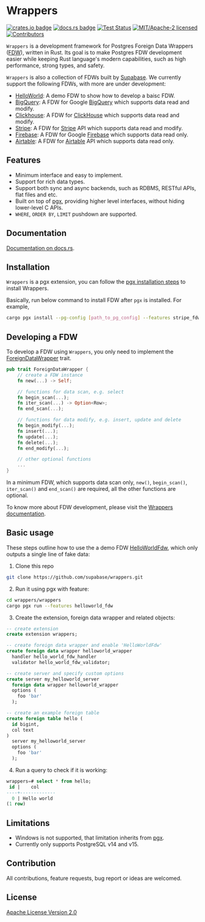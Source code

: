 # Wrappers

[![crates.io badge](https://img.shields.io/crates/v/supabase-wrappers.svg)](https://crates.io/crates/supabase-wrappers)
[![docs.rs badge](https://docs.rs/supabase-wrappers/badge.svg)](https://docs.rs/supabase-wrappers)
[![Test Status](https://img.shields.io/github/actions/workflow/status/supabase/wrappers/test_wrappers.yml?branch=main&label=test)](https://github.com/supabase/wrappers/actions/workflows/test_wrappers.yml)
[![MIT/Apache-2 licensed](https://img.shields.io/crates/l/supabase-wrappers.svg)](./LICENSE)
[![Contributors](https://img.shields.io/github/contributors/supabase/wrappers)](https://github.com/supabase/wrappers/graphs/contributors)

`Wrappers` is a development framework for Postgres Foreign Data Wrappers ([FDW](https://wiki.postgresql.org/wiki/Foreign_data_wrappers)), written in Rust. Its goal is to make Postgres FDW development easier while keeping Rust language's modern capabilities, such as high performance, strong types, and safety.

`Wrappers` is also a collection of FDWs built by [Supabase](https://www.supabase.com). We currently support the following FDWs, with more are under development:

- [HelloWorld](./wrappers/src/fdw/helloworld_fdw): A demo FDW to show how to develop a baisc FDW.
- [BigQuery](./wrappers/src/fdw/bigquery_fdw): A FDW for Google [BigQuery](https://cloud.google.com/bigquery) which supports data read and modify.
- [Clickhouse](./wrappers/src/fdw/clickhouse_fdw): A FDW for [ClickHouse](https://clickhouse.com/) which supports data read and modify.
- [Stripe](./wrappers/src/fdw/stripe_fdw): A FDW for [Stripe](https://stripe.com/) API which supports data read and modify.
- [Firebase](./wrappers/src/fdw/firebase_fdw): A FDW for Google [Firebase](https://firebase.google.com/) which supports data read only.
- [Airtable](./wrappers/src/fdw/airtable_fdw): A FDW for [Airtable](https://airtable.com/) API which supports data read only.

## Features

- Minimum interface and easy to implement.
- Support for rich data types.
- Support both sync and async backends, such as RDBMS, RESTful APIs, flat files and etc.
- Built on top of [pgx](https://github.com/tcdi/pgx), providing higher level interfaces, without hiding lower-level C APIs.
- `WHERE`, `ORDER BY`, `LIMIT` pushdown are supported.

## Documentation

[Documentation on docs.rs](https://docs.rs/supabase-wrappers/latest/supabase_wrappers/).

## Installation

`Wrappers` is a pgx extension, you can follow the [pgx installation steps](https://github.com/tcdi/pgx#system-requirements) to install Wrappers.

Basically, run below command to install FDW after `pgx` is installed. For example,

```bash
cargo pgx install --pg-config [path_to_pg_config] --features stripe_fdw
```

## Developing a FDW

To develop a FDW using `Wrappers`, you only need to implement the [ForeignDataWrapper](./src/interface.rs) trait.

```rust
pub trait ForeignDataWrapper {
    // create a FDW instance
    fn new(...) -> Self;

    // functions for data scan, e.g. select
    fn begin_scan(...);
    fn iter_scan(...) -> Option<Row>;
    fn end_scan(...);

    // functions for data modify, e.g. insert, update and delete
    fn begin_modify(...);
    fn insert(...);
    fn update(...);
    fn delete(...);
    fn end_modify(...);

    // other optional functions
    ...
}
```

In a minimum FDW, which supports data scan only, `new()`, `begin_scan()`, `iter_scan()` and `end_scan()` are required, all the other functions are optional.

To know more about FDW development, please visit the [Wrappers documentation](https://docs.rs/supabase-wrappers/latest/supabase_wrappers/).

## Basic usage

These steps outline how to use the a demo FDW [HelloWorldFdw](./wrappers/src/fdw/helloworld_fdw), which only outputs a single line of fake data:

1. Clone this repo

```bash
git clone https://github.com/supabase/wrappers.git
```

2. Run it using pgx with feature:

```bash
cd wrappers/wrappers
cargo pgx run --features helloworld_fdw
```

3. Create the extension, foreign data wrapper and related objects:

```sql
-- create extension
create extension wrappers;

-- create foreign data wrapper and enable 'HelloWorldFdw'
create foreign data wrapper helloworld_wrapper
  handler hello_world_fdw_handler
  validator hello_world_fdw_validator;

-- create server and specify custom options
create server my_helloworld_server
  foreign data wrapper helloworld_wrapper
  options (
    foo 'bar'
  );

-- create an example foreign table
create foreign table hello (
  id bigint,
  col text
)
  server my_helloworld_server
  options (
    foo 'bar'
  );
```

4. Run a query to check if it is working:

```sql
wrappers=# select * from hello;
 id |    col
----+-------------
  0 | Hello world
(1 row)
```

## Limitations

- Windows is not supported, that limitation inherits from [pgx](https://github.com/tcdi/pgx).
- Currently only supports PostgreSQL v14 and v15.

## Contribution

All contributions, feature requests, bug report or ideas are welcomed.

## License

[Apache License Version 2.0](./LICENSE)

